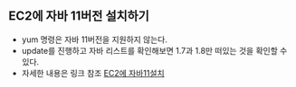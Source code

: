 ## EC2에 자바 11버전 설치하기
 - yum 명령은 자바 11버전을 지원하지 않는다.
 - update를 진행하고 자바 리스트를 확인해보면 1.7과 1.8만 떠있는 것을 확인할 수 있다.
 - 자세한 내용은 링크 참조 [EC2에 자바11설치](https://okdolmin.tistory.com/70)
